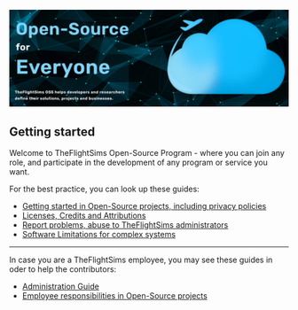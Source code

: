 ![TheFlightSims OSS Program](https://github.com/TheFlightSims/.github/blob/main/images/opening.png)

## Getting started

Welcome to TheFlightSims Open-Source Program - where you can join any role, and participate in the development of any program or service you want.

For the best practice, you can look up these guides:

* [Getting started in Open-Source projects, including privacy policies]()
* [Licenses, Credits and Attributions]()
* [Report problems, abuse to TheFlightSims administrators]()
* [Software Limitations for complex systems]()

---
In case you are a TheFlightSims employee, you may see these guides in oder to help the contributors:

* [Administration Guide]()
* [Employee responsibilities in Open-Source projects]()
